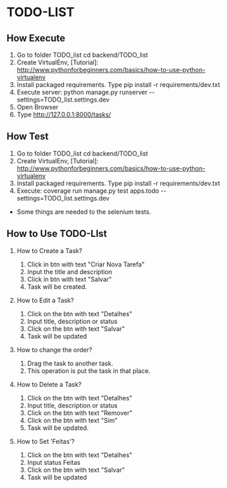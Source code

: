 # TODO-LIST


## How Execute

1. Go to folder TODO_list cd backend/TODO_list
2. Create VirtualEnv, [Tutorial]: http://www.pythonforbeginners.com/basics/how-to-use-python-virtualenv
3. Install packaged requirements. Type pip install -r requirements/dev.txt
4. Execute server: python manage.py runserver --settings=TODO_list.settings.dev
5. Open Browser
6. Type http://127.0.0.1:8000/tasks/



## How Test

1. Go to folder TODO_list cd backend/TODO_list
2. Create VirtualEnv, [Tutorial]: http://www.pythonforbeginners.com/basics/how-to-use-python-virtualenv
3. Install packaged requirements. Type pip install -r requirements/dev.txt
4. Execute: coverage run manage.py test apps.todo --settings=TODO_list.settings.dev

* Some things are needed to the selenium tests.


## How to Use TODO-LIst
1. How to Create a Task?
    1. Click in btn with text "Criar Nova Tarefa"
    2. Input the title and description
    3. Click in btn with text "Salvar"
    4. Task will be created.

2. How to Edit a Task?
    1. Click on the btn with text "Detalhes"
    2. Input title, description or status
    3. Click on the btn with text "Salvar"
    4. Task will be updated

3. How to change the order?
    1. Drag the task to another task.
    2. This operation is put the task in that place.

4. How to Delete a Task?
    1. Click on the btn with text "Detalhes"
    2. Input title, description or status
    3. Click on the btn with text "Remover"
    4. Click on the btn with text "Sim"
    5. Task will be updated.

5. How to Set 'Feitas'?
    1. Click on the btn with text "Detalhes"
    2. Input status Feitas
    3. Click on the btn with text "Salvar"
    4. Task will be updated
